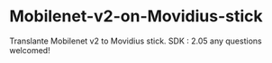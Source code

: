 # Mobilenet-v2-on-Movidius-stick
Translante Mobilenet v2 to Movidius stick.
SDK : 2.05
any questions welcomed!
